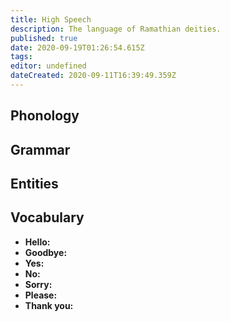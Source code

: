 ```yaml
---
title: High Speech
description: The language of Ramathian deities.
published: true
date: 2020-09-19T01:26:54.615Z
tags: 
editor: undefined
dateCreated: 2020-09-11T16:39:49.359Z
---
```


## Phonology

## Grammar

## Entities

## Vocabulary

- **Hello:** 
- **Goodbye:** 
- **Yes:** 
- **No:** 
- **Sorry:** 
- **Please:** 
- **Thank you:** 